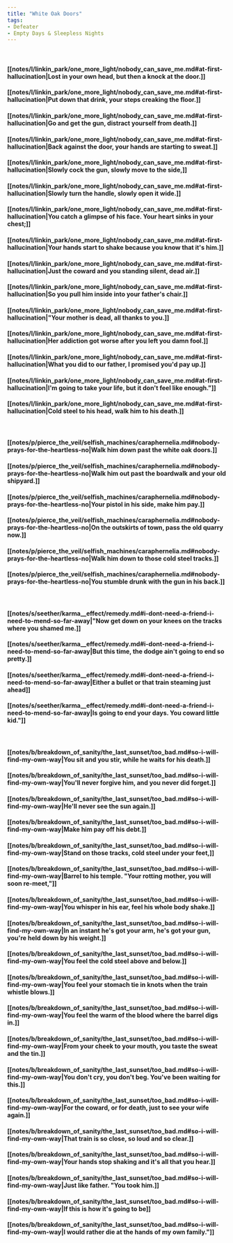 ```yaml
---
title: "White Oak Doors"
tags:
- Defeater
- Empty Days & Sleepless Nights
---
```

&nbsp;
#### [[notes/l/linkin_park/one_more_light/nobody_can_save_me.md#at-first-hallucination|Lost in your own head, but then a knock at the door.]]
#### [[notes/l/linkin_park/one_more_light/nobody_can_save_me.md#at-first-hallucination|Put down that drink, your steps creaking the floor.]]
#### [[notes/l/linkin_park/one_more_light/nobody_can_save_me.md#at-first-hallucination|Go and get the gun, distract yourself from death.]]
#### [[notes/l/linkin_park/one_more_light/nobody_can_save_me.md#at-first-hallucination|Back against the door, your hands are starting to sweat.]]
#### [[notes/l/linkin_park/one_more_light/nobody_can_save_me.md#at-first-hallucination|Slowly cock the gun, slowly move to the side,]]
#### [[notes/l/linkin_park/one_more_light/nobody_can_save_me.md#at-first-hallucination|Slowly turn the handle, slowly open it wide.]]
#### [[notes/l/linkin_park/one_more_light/nobody_can_save_me.md#at-first-hallucination|You catch a glimpse of his face. Your heart sinks in your chest;]]
#### [[notes/l/linkin_park/one_more_light/nobody_can_save_me.md#at-first-hallucination|Your hands start to shake because you know that it's him.]]
#### [[notes/l/linkin_park/one_more_light/nobody_can_save_me.md#at-first-hallucination|Just the coward and you standing silent, dead air.]]
#### [[notes/l/linkin_park/one_more_light/nobody_can_save_me.md#at-first-hallucination|So you pull him inside into your father's chair.]]
#### [[notes/l/linkin_park/one_more_light/nobody_can_save_me.md#at-first-hallucination|"Your mother is dead, all thanks to you.]]
#### [[notes/l/linkin_park/one_more_light/nobody_can_save_me.md#at-first-hallucination|Her addiction got worse after you left you damn fool.]]
#### [[notes/l/linkin_park/one_more_light/nobody_can_save_me.md#at-first-hallucination|What you did to our father, I promised you'd pay up.]]
#### [[notes/l/linkin_park/one_more_light/nobody_can_save_me.md#at-first-hallucination|I'm going to take your life, but it don't feel like enough."]]
#### [[notes/l/linkin_park/one_more_light/nobody_can_save_me.md#at-first-hallucination|Cold steel to his head, walk him to his death.]]
&nbsp;
#### [[notes/p/pierce_the_veil/selfish_machines/caraphernelia.md#nobody-prays-for-the-heartless-no|Walk him down past the white oak doors.]]
#### [[notes/p/pierce_the_veil/selfish_machines/caraphernelia.md#nobody-prays-for-the-heartless-no|Walk him out past the boardwalk and your old shipyard.]]
#### [[notes/p/pierce_the_veil/selfish_machines/caraphernelia.md#nobody-prays-for-the-heartless-no|Your pistol in his side, make him pay.]]
#### [[notes/p/pierce_the_veil/selfish_machines/caraphernelia.md#nobody-prays-for-the-heartless-no|On the outskirts of town, pass the old quarry now.]]
#### [[notes/p/pierce_the_veil/selfish_machines/caraphernelia.md#nobody-prays-for-the-heartless-no|Walk him down to those cold steel tracks.]]
#### [[notes/p/pierce_the_veil/selfish_machines/caraphernelia.md#nobody-prays-for-the-heartless-no|You stumble drunk with the gun in his back.]]
&nbsp;
#### [[notes/s/seether/karma__effect/remedy.md#i-dont-need-a-friend-i-need-to-mend-so-far-away|"Now get down on your knees on the tracks where you shamed me.]]
#### [[notes/s/seether/karma__effect/remedy.md#i-dont-need-a-friend-i-need-to-mend-so-far-away|But this time, the dodge ain't going to end so pretty.]]
#### [[notes/s/seether/karma__effect/remedy.md#i-dont-need-a-friend-i-need-to-mend-so-far-away|Either a bullet or that train steaming just ahead]]
#### [[notes/s/seether/karma__effect/remedy.md#i-dont-need-a-friend-i-need-to-mend-so-far-away|Is going to end your days. You coward little kid."]]
&nbsp;
#### [[notes/b/breakdown_of_sanity/the_last_sunset/too_bad.md#so-i-will-find-my-own-way|You sit and you stir, while he waits for his death.]]
#### [[notes/b/breakdown_of_sanity/the_last_sunset/too_bad.md#so-i-will-find-my-own-way|You'll never forgive him, and you never did forget.]]
#### [[notes/b/breakdown_of_sanity/the_last_sunset/too_bad.md#so-i-will-find-my-own-way|He'll never see the sun again.]]
#### [[notes/b/breakdown_of_sanity/the_last_sunset/too_bad.md#so-i-will-find-my-own-way|Make him pay off his debt.]]
#### [[notes/b/breakdown_of_sanity/the_last_sunset/too_bad.md#so-i-will-find-my-own-way|Stand on those tracks, cold steel under your feet,]]
#### [[notes/b/breakdown_of_sanity/the_last_sunset/too_bad.md#so-i-will-find-my-own-way|Barrel to his temple. "Your rotting mother, you will soon re-meet,"]]
#### [[notes/b/breakdown_of_sanity/the_last_sunset/too_bad.md#so-i-will-find-my-own-way|You whisper in his ear, feel his whole body shake.]]
#### [[notes/b/breakdown_of_sanity/the_last_sunset/too_bad.md#so-i-will-find-my-own-way|In an instant he's got your arm, he's got your gun, you're held down by his weight.]]
#### [[notes/b/breakdown_of_sanity/the_last_sunset/too_bad.md#so-i-will-find-my-own-way|You feel the cold steel above and below.]]
#### [[notes/b/breakdown_of_sanity/the_last_sunset/too_bad.md#so-i-will-find-my-own-way|You feel your stomach tie in knots when the train whistle blows.]]
#### [[notes/b/breakdown_of_sanity/the_last_sunset/too_bad.md#so-i-will-find-my-own-way|You feel the warm of the blood where the barrel digs in.]]
#### [[notes/b/breakdown_of_sanity/the_last_sunset/too_bad.md#so-i-will-find-my-own-way|From your cheek to your mouth, you taste the sweat and the tin.]]
#### [[notes/b/breakdown_of_sanity/the_last_sunset/too_bad.md#so-i-will-find-my-own-way|You don't cry, you don't beg. You've been waiting for this.]]
#### [[notes/b/breakdown_of_sanity/the_last_sunset/too_bad.md#so-i-will-find-my-own-way|For the coward, or for death, just to see your wife again.]]
#### [[notes/b/breakdown_of_sanity/the_last_sunset/too_bad.md#so-i-will-find-my-own-way|That train is so close, so loud and so clear.]]
#### [[notes/b/breakdown_of_sanity/the_last_sunset/too_bad.md#so-i-will-find-my-own-way|Your hands stop shaking and it's all that you hear.]]
#### [[notes/b/breakdown_of_sanity/the_last_sunset/too_bad.md#so-i-will-find-my-own-way|Just like father. "You took him.]]
#### [[notes/b/breakdown_of_sanity/the_last_sunset/too_bad.md#so-i-will-find-my-own-way|If this is how it's going to be]]
#### [[notes/b/breakdown_of_sanity/the_last_sunset/too_bad.md#so-i-will-find-my-own-way|I would rather die at the hands of my own family."]]
